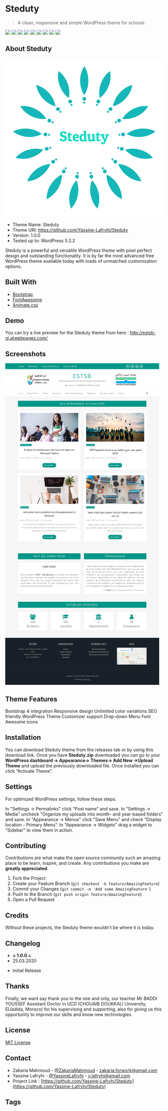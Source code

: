 ﻿# Steduty
> A clean, responsive and simple WordPress theme for schools

![](https://img.shields.io/badge/Build-passing-brightgreen)
![](https://img.shields.io/badge/License-MIT-blue)
![](https://img.shields.io/badge/Version-1.0.0-orange)
![](https://img.shields.io/badge/WordPress-5.3.2-blue)
![](https://img.shields.io/badge/Bootstrap-4.0.0-purple)
![](https://img.shields.io/badge/FontAwesome-4.7.0-green)
![](https://img.shields.io/badge/animate.css-3.6.0-red)
![](https://img.shields.io/badge/jQueryEasing-1.4.1-yellow)
![](https://img.shields.io/badge/jQuery.scrollTo-2.1.2-brown)

## About Steduty

![](screenshots/logo.png)

* Theme Name: Steduty
* Theme URI: https://github.com/Yassine-Lafryhi/Steduty
* Version: 1.0.0
* Tested up to: WordPress 5.3.2

Steduty is a powerful and versatile WordPress theme with pixel perfect design and outstanding functionality. It is by far the most advanced free WordPress theme available today with loads of unmatched customization options.

## Built With
* [Bootstrap]()
* [FontAwesome]()
* [Animate.css]()

## Demo
You can try a live preview for the Steduty theme from here :
http://estsb-gi.atwebpages.com/

## Screenshots

![](screenshots/ScreenShot1.png)


## Theme Features

Bootstrap 4 integration
Responsive design
Unlimited color variations
SEO friendly
WordPress Theme Customizer support
Drop-down Menu
Font Awesome icons


## Installation

You can download Steduty theme from the releases tab or by using this download link.
Once you have **Steduty.zip** downloaded you can go to your **WordPress dashboard -> Appearance-> Themes-> Add New ->Upload Theme** and upload the previously downloaded file. Once installed you can click “Activate Theme”.

## Settings

For optimized WordPress settings, follow these steps.

In "Settings -> Permalinks" click "Post name" and save.
In "Settings -> Media" uncheck "Organize my uploads into month- and year-based folders" and save.
In "Appearance -> Menus" click "Save Menu" and check "Display location - Primary Menu".
In "Appearance -> Widgets" drag a widget to "Sidebar" to view them in action.




## Contributing

Contributions are what make the open source community such an amazing place to be learn, inspire, and create. Any contributions you make are **greatly appreciated**.

1. Fork the Project
2. Create your Feature Branch (`git checkout -b feature/AmazingFeature`)
3. Commit your Changes (`git commit -m 'Add some AmazingFeature'`)
4. Push to the Branch (`git push origin feature/AmazingFeature`)
5. Open a Pull Request

## Credits
Without these projects, the Steduty theme wouldn't be where it is today.



## Changelog

+ **= 1.0.0 =**
+ 25.03.2020

* Initial Release

## Thanks 
Finally, we want say thank you to the one and only, our teacher Mr BADDI YOUSSEF Assistant Doctor in UCD (CHOUAIB DOUKKALI University, ElJadida, Moroco) for his supervising and supporting, also for giving us this opportunity to improve our skills and know new technologies.


## License
[MIT License](https://choosealicense.com/licenses/mit/)

## Contact
- Zakaria Mahmoud - [@ZakariaMahmoud](https://twitter.com/zakariamahmou16) - [zakaria.forwork@gmail.com](mailto:zakaria.forwork@gmail.com)
- Yassine Lafryhi - [@YassineLafryhi](https://twitter.com/YassineLafryhi) - [y.lafryhi@gmail.com](mailto:y.lafryhi@gmail.com)
- Project Link : [https://github.com/Yassine-Lafryhi/Steduty](https://github.com/Yassine-Lafryhi/Steduty)

## Tags

